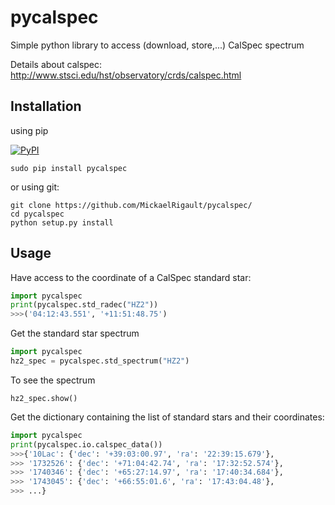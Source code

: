 # pycalspec
Simple python library to access (download, store,...) CalSpec spectrum

Details about calspec: http://www.stsci.edu/hst/observatory/crds/calspec.html

## Installation

using pip

[![PyPI](https://img.shields.io/pypi/v/pycalspec.svg?style=flat-square)](https://pypi.python.org/pypi/pycalspec)
```
sudo pip install pycalspec
```
or using git:
```
git clone https://github.com/MickaelRigault/pycalspec/
cd pycalspec
python setup.py install
```


## Usage

Have access to the coordinate of a CalSpec standard star:
```python
import pycalspec
print(pycalspec.std_radec("HZ2"))
>>>('04:12:43.551', '+11:51:48.75')
```

Get the standard star spectrum
```python
import pycalspec
hz2_spec = pycalspec.std_spectrum("HZ2")
```
To see the spectrum
```
hz2_spec.show()
```

Get the dictionary containing the list of standard stars and their coordinates:
```python
import pycalspec
print(pycalspec.io.calspec_data())
>>>{'10Lac': {'dec': '+39:03:00.97', 'ra': '22:39:15.679'},
>>> '1732526': {'dec': '+71:04:42.74', 'ra': '17:32:52.574'},
>>> '1740346': {'dec': '+65:27:14.97', 'ra': '17:40:34.684'},
>>> '1743045': {'dec': '+66:55:01.6', 'ra': '17:43:04.48'},
>>> ...}
```
